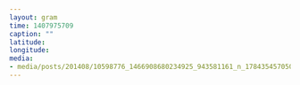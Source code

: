 ```yaml
---
layout: gram
time: 1407975709
caption: ""
latitude: 
longitude: 
media:
- media/posts/201408/10598776_1466908680234925_943581161_n_17843545705000351.jpg
---
```

